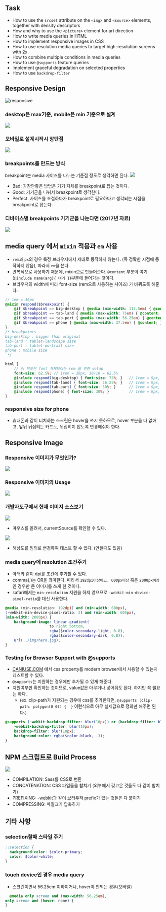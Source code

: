 ## Task
- How to use the `srcset` attribute on the `<img>` and `<source>` elements, together with density descriptors
- How and why to use the `<picture>` element for art direction
- How to write media queries in HTML
- How to implement responsive images in CSS
- How to use resolution media queries to target high-resolution screens with 2x
- How to combine multiple conditions in media queries
- How to use `@supports` feature queries
- Implement graceful degradation on selected properties
- How to use `backdrop-filter`

## Responsive Design

![responsive](./img/responsive.png)
### desktop은 max기준, mobile은 min 기준으로 설계
![](./img/res_width.png)

### 모바일로 설계시작시 장단점
![](./img/res_mobile_first.png)

### breakpoints를 만드는 방식
breakpoint는 media 사이즈를 나누는 기준점 정도로 생각하면 된다.
![](./img/res_breakpoint.png)
- Bad: 가장안좋은 방법은 기기 자체를 breakpoint로 잡는 것이다.
- Good: 기기군을 나눠서 breakpoint로 생각한다.
- Perfect: 사이즈를 조절하다가 breakpoint로 필요하다고 생각되는 시점을 breakpoint로 잡는다.

### 디바이스별 breakpoints 기기군을 나눈다면 (2017년 자료)
![](./img/res_breakpoint_sizes.png)

## media query 에서 `mixin` 적용과 `em` 사용
- `rem`과 `px`의 경우 특정 브라우저에서 제대로 동작하지 않는다. (즉 정확한 시점에 동작하지 않음), 따라서 `em`을 쓴다.
- 반복적으로 사용하기 때문에, mixin으로 만들어준다. `@content` 부분이 여기(`@include name(arg){ 여기 }`)부분에 들어가는 것이다.
- 브라우저의 width에 따라 font-size (rem으로 사용하는 사이즈) 가 바뀌도록 해준다.
```scss
// 1em = 16px
@mixin respond($breakpoint) {
    @if $breakpoint == big-desktop { @media (min-width: 112.5em) { @content; }; }   // above 1800px
    @if $breakpoint == tab-land { @media (max-width: 75em) { @content; }; }         // 1200px
    @if $breakpoint == tab-port { @media (max-width: 56.25em) { @content; }; }      // 900px
    @if $breakpoint == phone { @media (max-width: 37.5em) { @content; }; }          // 600px
}
/* breakpoints
big-desktop : bigger than original
tab-land : tablet-landscape size
tab-port : tablet-portrait size
phone : mobile size
 */
```
```scss
html {
    // 이 부분은 font 자체보다는 rem 을 위한 setup
    font-size: 62.5%; // 1rem = 10px, 10/16 = 62.5%
    @include respond(big-desktop) { font-size: 75%; }   // 1rem = 9px, 9/16 = 50% 
    @include respond(tab-land) { font-size: 56.25%; }   // 1rem = 9px, 9/16 = 50%
    @include respond(tab-port) { font-size: 50%; }      // 1rem = 9px, 9/16 = 50%
    @include respond(phone) { font-size: 30%; }         // 1rem = 9px, 9/16 = 50%
}
```

### responsive size for phone
- 휴대폰과 같이 터치하는 스크린은 hover을 쓰지 못하므로, hover 부분을 다 없애고, 앞뒤 뒤집히는 카드도, 뒤집히지 않도록 변경해줘야 한다.

## Responsive Image
### Responsive 이미지가 무엇인가?
![](./img/res_image.png)
### Responsive 이미지의 Usage
![](./img/res_image_usage.png)

### 개발자도구에서 현재 이미지 소스보기
![](./img/res_img_result.png)
- 마우스를 올려서, currentSource를 확인할 수 있다.

![](./img/res_img_resolution.png)
- 해상도를 임의로 변경하여 테스트 할 수 있다. (안될때도 있음)

### media query에 resolution 조건주기
- 아래와 같이 dpi를 조건에 추가할 수 있다.
- comma(,)는 OR을 의미한다. 따라서 `192dpi이상이고, 600px이상` 혹은 `2000px이상`인 경우만 큰 이미지를 쓰게 한 것이다.
- safari에서는 `min-resolution` 지원을 하지 않으므로 `-webkit-min-device-pixel-ratio`를 대신 사용한다.
```scss
@media (min-resolution: 192dpi) and (min-width: 600px),
(-webkit-min-device-pixel-ratio: 2) and (min-width: 600px),
(min-width: 2000px) {
    background-image: linear-gradient(
                    to right bottom,
                    rgba($color-secondary-light, 0.8),
                    rgba($color-secondary-dark, 0.8)),
    url(../img/hero.jpg);
}
```

### Testing for Browser Support with @supports
- [CANIUSE.COM](https://caniuse.com/) 에서 css property를 modern browser에서 사용할 수 있는지 테스트할 수 있다.
- `@supports`는 지원하는 경우에만 추가될 수 있게 해준다.
- 지원여부만 확인하는 것이므로, value값은 아무거나 넣어줘도 된다. 하지만 꼭 필요는 하다. 
  - (ex. clip-path가 지원되는 경우에 css를 추가한다면, `@supports (clip-path: polygon(0 0)) {  }` 이런식으로 아무 실제값으로 정의만 해주면 된다.)
```scss
@supports (-webkit-backdrop-filter: blur(10px)) or (backdrop-filter: blur(10px)) {
    -webkit-backdrop-filter: blur(10px);
    backdrop-filter: blur(10px);
    background-color: rgba($color-black, .3);
}
```

## NPM 스크립트로 Build Process
![](./img/build_process.png)
- COMPILATION: Sass를 CSS로 변환
- CONCATENATION: CSS 파일들을 합치기 (외부에서 갖고온 것들도 다 같이 합치기)
- PREFIXING: -webkit과 같이 브라우저 prefix가 있는 것들은 다 붙이기
- COMPRESSING: 파일크기 압축하기

## 기타 사항
### selection할때 스타일 주기
```scss
::selection {
  background-color: $color-primary;
  color: $color-white;
}
```

### touch device인 경우 media query
- 스크린이면서 56.25em 이하이거나, hover이 안되는 경우(모바일)
```scss
  @media only screen and (max-width: 56.25em),
only screen and (hover: none) {
}
```